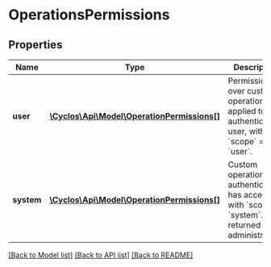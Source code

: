 # OperationsPermissions

## Properties
Name | Type | Description | Notes
------------ | ------------- | ------------- | -------------
**user** | [**\Cyclos\Api\Model\OperationPermissions[]**](OperationPermissions.md) | Permissions over custom operations applied to the authenticated user, with &#x60;scope&#x60; &#x3D; &#x60;user&#x60;. | [optional] 
**system** | [**\Cyclos\Api\Model\OperationPermissions[]**](OperationPermissions.md) | Custom operations the authenticated has access, with &#x60;scope&#x60; &#x3D; &#x60;system&#x60;. Only returned for administrators. | [optional] 

[[Back to Model list]](../../README.md#documentation-for-models) [[Back to API list]](../../README.md#documentation-for-api-endpoints) [[Back to README]](../../README.md)

